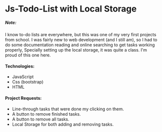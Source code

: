# Js-Todo-List with Local Storage

##### Note:
I know to-do lists are everywhere, but this was one of my very first projects from school.
I was fairly new to web development (and I still am), so I had to do some documentation reading and online searching to get tasks working properly,
Specially setting up the local storage, it was quite a class.
I'm proud of this one here.

#### Technologies:
- JavaScript
- Css (bootstrap)
- HTML

#### Project Requests:
- Line-through tasks that were done my clicking on them.
- A button to remove finished tasks.
- A button to remove all tasks.
- Local Storage for both adding and removing tasks.

